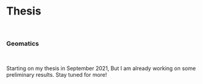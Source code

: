 # Thesis
<br>

### Geomatics
<br>

Starting on my thesis in September 2021, But I am already working on some preliminary results. Stay tuned for more!
<br>
